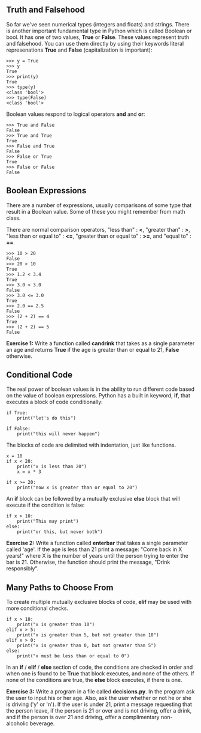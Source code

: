 Truth and Falsehood
-------------------

So far we've seen numerical types (integers and floats) and strings.
There is another important fundamental type in Python which is called
Boolean or bool. It has one of two values, **True** or **False**. These
values represent truth and falsehood. You can use them directly by using
their keywords literal represenations **True** and **False**
(capitalization is important):

    >>> y = True
    >>> y
    True
    >>> print(y)
    True
    >>> type(y)
    <class 'bool'>
    >>> type(False)
    <class 'bool'>

Boolean values respond to logical operators **and** and **or**:

    >>> True and False
    False
    >>> True and True
    True
    >>> False and True
    False
    >>> False or True
    True
    >>> False or False
    False

Boolean Expressions
-------------------

There are a number of expressions, usually comparisons of some type that
result in a Boolean value. Some of these you might remember from math
class.


There are normal comparison operators, "less than" : **&lt;**, "greater
than" : **&gt;**, "less than or equal to" :  **&lt;=**, "greater than or
equal to" : **&gt;=**, and "equal to" : **==**.

    >>> 10 > 20
    False
    >>> 20 > 10
    True
    >>> 1.2 < 3.4
    True
    >>> 3.0 < 3.0
    False
    >>> 3.0 <= 3.0
    True
    >>> 2.0 == 2.5
    False
    >>> (2 + 2) == 4
    True
    >>> (2 + 2) == 5
    False

**Exercise 1:** Write a function called **candrink** that takes as a
single parameter an age and returns **True** if the age is greater than
or equal to 21, **False** otherwise.

Conditional Code
----------------

The real power of boolean values is in the ability to run different code
based on the value of boolean expressions. Python has a built in
keyword, **if**, that executes a block of code conditionally:

    if True:
        print("let's do this")

    if False:
        print("this will never happen")

The blocks of code are delimited with indentation, just like functions.

    x = 10
    if x < 20:
        print("x is less than 20")
        x = x * 3

    if x >= 20:
        print("now x is greater than or equal to 20")

An **if** block can be followed by a mutually exclusive **else** block that
will execute if the condition is false:

    if x > 10:
        print("This may print")
    else:
        print("or this, but never both")

**Exercise 2:** Write a function called **enterbar** that takes a single
parameter called 'age'. If the age is less than 21 print a message: 
"Come back in X years!" where X is the number of years until the person
trying to enter the bar is 21. Otherwise, the function should print the
message, "Drink responsibly".

Many Paths to Choose From
-------------------------

To create multiple mutually exclusive blocks of code, **elif** may be used
with more conditional checks.

    if x > 10:
        print("x is greater than 10")
    elif x > 5:
        print("x is greater than 5, but not greater than 10")
    elif x > 0:
        print("x is greater than 0, but not greater than 5")
    else:
        print("x must be less than or equal to 0")

In an **if** / **elif** / **else** section of code, the conditions are checked
in order and when one is found to be **True** that block executes, and
none of the others. If none of the conditions are true, the **else**
block executes, if there is one.


**Exercise 3:** Write a program in a file called **decisions.py**. In
the program ask the user to input his or her age. Also, ask the user whether
or not he or she is driving ('y' or 'n'). If the user is under 21, print
a message requesting that the person leave, if the person is 21 or over
and is not driving, offer a drink, and if the person is over 21 and
driving, offer a complimentary non-alcoholic beverage.

